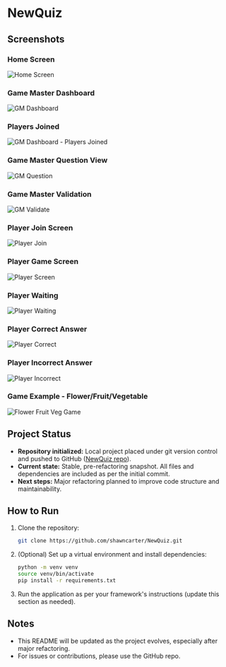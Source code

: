 # NewQuiz

## Screenshots

### Home Screen
![Home Screen](images/home_screen.png)

### Game Master Dashboard
![GM Dashboard](images/gm_dashboard.png)

### Players Joined
![GM Dashboard - Players Joined](images/gm_dashboard_players_joined.png)

### Game Master Question View
![GM Question](images/gm_question.png)

### Game Master Validation
![GM Validate](images/gm_validate.png)

### Player Join Screen
![Player Join](images/player_join.png)

### Player Game Screen
![Player Screen](images/player_screen.png)

### Player Waiting
![Player Waiting](images/player_waiting.png)

### Player Correct Answer
![Player Correct](images/player_correct.png)

### Player Incorrect Answer
![Player Incorrect](images/player_incorrect.png)

### Game Example - Flower/Fruit/Vegetable
![Flower Fruit Veg Game](images/flower-fruit-veg_game.png)

## Project Status

- **Repository initialized:** Local project placed under git version control and pushed to GitHub ([NewQuiz repo](https://github.com/shawncarter/NewQuiz)).
- **Current state:** Stable, pre-refactoring snapshot. All files and dependencies are included as per the initial commit.
- **Next steps:** Major refactoring planned to improve code structure and maintainability.

## How to Run

1. Clone the repository:
   ```bash
   git clone https://github.com/shawncarter/NewQuiz.git
   ```
2. (Optional) Set up a virtual environment and install dependencies:
   ```bash
   python -m venv venv
   source venv/bin/activate
   pip install -r requirements.txt
   ```
3. Run the application as per your framework's instructions (update this section as needed).

## Notes
- This README will be updated as the project evolves, especially after major refactoring.
- For issues or contributions, please use the GitHub repo.
